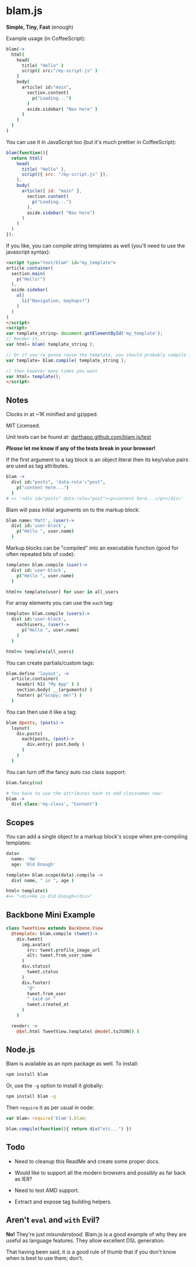 blam.js
=======


**Simple, Tiny, Fast** (enough)

Example usage (in CoffeeScript):

```coffeescript
blam(->
  html(
    head(
      title( "Hello" )
      script( src:"/my-script.js" )
    )
    body(
      article( id:"main",
        section.content(
          p("Loading...")
        )
        aside.sidebar( "Nav here" )
      )
    )
  )
)
```

You can use it in JavaScript too (but it's much prettier in CoffeeScript):

```javascript
blam(function(){
  return html(
    head(
      title( "Hello" ), 
      script({ src: "/my-script.js" }),
    ), 
    body(
      article({ id: "main" }, 
        section.content(
          p("Loading...")
        ), 
        aside.sidebar( "Nav here")
      )
    )
  )
});
```
If you like, you can compile string templates as well (you'll need to use the javascript syntax):

```html
<script type="text/blam" id="my_template">
article.container(
  section.main(
    p("Hello!")
  ),
  aside.sidebar(
    ul(
      li("Navigation, mayhaps?")
    )
  )
)
</script>
<script>
var template_string= document.getElementById('my_template');
// Render it...
var html= blam( template_string );

// Or if you're gonna reuse the template, you should probably compile it:
var template= blam.compile( template_string );

// then however many times you want
var html= template();
</script>
```

## Notes

Clocks in at ~1K minified and gzipped.

MIT Licensed.

Unit tests can be found at: [darthapo.github.com/blam.js/test](http://darthapo.github.com/blam.js/test)

***Please* let me know if any of the tests break in your browser!**


If the first argument to a tag block is an object literal then its key/value pairs are used as tag attributes.

```coffeescript
blam ->
  div( id:"posts", 'data-role':"post",
    p("content here...")
  )
# => '<div id="posts" data-role="post"><p>content here...</p></div>'
```

Blam will pass initial arguments on to the markup block:

```coffeescript
blam name:'Matt', (user)->
  div( id:'user-block',
    p("Hello ", user.name)
  )
```

Markup blocks can be "compiled" into an executable function (good for often repeated bits of code):

```coffeescript
template= blam.compile (user)->
  div( id:'user-block',
    p("Hello ", user.name)
  )

html+= template(user) for user in all_users
```

For array elements you can use the `each` tag:

```coffeescript
template= blam.compile (users)->
  div( id:'user-block',
    each(users, (user)->
      p("Hello ", user.name)
    )
  )

html+= template(all_users)
```

You can create partials/custom tags:

```coffeescript
blam.define 'layout', ->
  article.container(
    header( h1( "My App" ) )
    section.body( __(arguments) )
    footer( p("&copy; me!") )
  )
```

You can then use it like a tag:

```coffeescript
blam @posts, (posts)->
  layout(
    div.posts(
      each(posts, (post)->
        div.entry( post.body )
      )
    )
  )
```

You can turn off the fancy auto css class support:

```coffeescript
blam.fancy(no)

# You have to use the attributes hash to add classnames now:
blam ->
  div( class:'my-class', "Content")
```

## Scopes

You can add a single object to a markup block's scope when pre-compiling templates:

```coffeescript
data=
  name: 'He'
  age: 'Old Enough'

template= blam.scope(data).compile ->
  div( name, " is ", age )

html= template()
#=> "<div>He is Old Enough</div>"
```

## Backbone Mini Example

```coffeescript
class TweetView extends Backbone.View
  @template: blam.compile (tweet)->
    div.tweet(
      img.avatar( 
        src: tweet.profile_image_url
        alt: tweet.from_user_name
      )
      div.status(
        tweet.status
      )
      div.footer(
        "@"
        tweet.from_user
        " said on "
        tweet.created_at
      )
    )

  render: ->
    @$el.html TweetView.template( @model.toJSON() )
```


## Node.js

Blam is available as an npm package as well. To install:

```bash
npm install blam
```

Or, use the `-g` option to install it globally:

```bash
npm install blam -g
```

Then `require` it as per usual in node:

```javascript
var blam= require('blam').blam;

blam.compile(function(){ return div("etc...") })
```


## Todo

- Need to cleanup this ReadMe and create some proper docs.

- Would like to support all the modern browsers and possibly as far back as IE8?

- Need to test AMD support.

- Extract and expose tag building helpers.


## Aren't `eval` and `with` Evil?

**No!** They're just *misunderstood*. Blam.js is a good example of why they are useful as language features. They allow excellent DSL generation.

That having been said, it *is* a good rule of thumb that if you don't know when is best to use them; don't.

